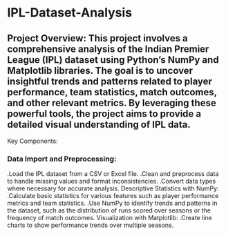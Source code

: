 # IPL-Dataset-Analysis
## Project Overview: This project involves a comprehensive analysis of the Indian Premier League (IPL) dataset using Python’s NumPy and Matplotlib libraries. The goal is to uncover insightful trends and patterns related to player performance, team statistics, match outcomes, and other relevant metrics. By leveraging these powerful tools, the project aims to provide a detailed visual understanding of IPL data.
Key Components:

### Data Import and Preprocessing:
  .Load the IPL dataset from a CSV or Excel file.
  .Clean and preprocess data to handle missing values and format inconsistencies.
  .Convert data types where necessary for accurate analysis.
Descriptive Statistics with NumPy:
  .Calculate basic statistics for various features such as player performance     metrics   and team statistics.
  .Use NumPy to identify trends and patterns in the dataset, such as the distribution   of runs scored over seasons or the frequency of match outcomes.
Visualization with Matplotlib:
  .Create line charts to show performance trends over multiple seasons.

